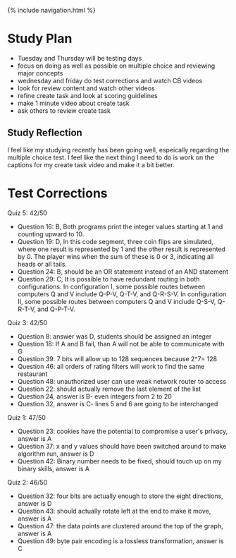 {% include navigation.html %} 

# Study Plan

- Tuesday and Thursday will be testing days
- focus on doing as well as possible on multiple choice and reviewing major concepts
- wednesday and friday do test corrections and watch CB videos
- look for review content and watch other videos
- refine create task and look at scoring guidelines
- make 1 minute video about create task
- ask others to review create task

## Study Reflection

I feel like my studying recently has been going well, espeically regarding the multiple choice test. I feel like the next thing I need to do is work on the captions for my create task video and make it a bit better. 

# Test Corrections

Quiz 5: 42/50

- Question 16: B,  Both programs print the integer values starting at 1 and counting upward to 10.
- Question 19: D, In this code segment, three coin flips are simulated, where one result is represented by 1 and the other result is represented by 0. The player wins when the sum of these is 0 or 3, indicating all heads or all tails.
- Question 24: B, should be an OR statement instead of an AND statement
- Question 29: C, It is possible to have redundant routing in both configurations. In configuration I, some possible routes between computers Q and V include Q-P-V, Q-T-V, and Q-R-S-V. In configuration II, some possible routes between computers Q and V include Q-S-V, Q-R-T-V, and Q-P-T-V.

Quiz 3: 42/50

- Question 8: answer was D, students should be assigned an integer
- Question 18: If A and B fail, than A will not be able to communicate with G
- Question 39: 7 bits will allow up to 128 sequences because 2^7= 128
- Question 46: all orders of rating filters will work to find the same restaurant
- Question 48: unauthorized user can use weak network router to access
- Question 22: should actually remove the last element of the list
- Question 24, answer is B- even integers from 2 to 20
- Question 32, answer is C- lines 5 and 6 are going to be interchanged



Quiz 1: 47/50

- Question 23: cookies have the potential to compromise a user's privacy, answer is A
- Question 37: x and y values should have been switched around to make algorithm run, answer is D
- Question 42: Binary number needs to be fixed, should touch up on my binary skills, answer is A

Quiz 2: 46/50

- Question 32: four bits are actually enough to store the eight directions, answer is D
- Question 43: should actually rotate left at the end to make it move, answer is A
- Question 47: the data points are clustered around the top of the graph, answer is A
- Question 49: byte pair encoding is a lossless transformation, answer is C
